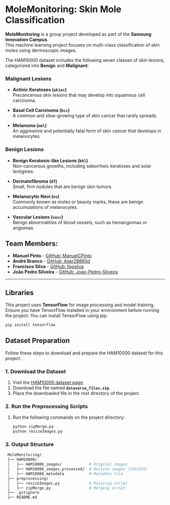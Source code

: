 # MoleMonitoring: Skin Mole Classification

**MoleMonitoring** is a group project developed as part of the **Samsung Innovation Campus**.  
This machine learning project focuses on multi-class classification of skin moles using dermoscopic images.

The HAM10000 dataset includes the following seven classes of skin lesions, categorized into **Benign** and **Malignant**:
### **Malignant Lesions**
- **Actinic Keratoses (`akiec`)**  
  Precancerous skin lesions that may develop into squamous cell carcinoma.

- **Basal Cell Carcinoma (`bcc`)**  
  A common and slow-growing type of skin cancer that rarely spreads.

- **Melanoma (`mel`)**  
  An aggressive and potentially fatal form of skin cancer that develops in melanocytes.
  
### **Benign Lesions**
- **Benign Keratosis-like Lesions (`bkl`)**  
  Non-cancerous growths, including seborrheic keratoses and solar lentigines.

- **Dermatofibroma (`df`)**  
  Small, firm nodules that are benign skin tumors.

- **Melanocytic Nevi (`nv`)**  
  Commonly known as moles or beauty marks, these are benign accumulations of melanocytes.

- **Vascular Lesions (`vasc`)**  
  Benign abnormalities of blood vessels, such as hemangiomas or angiomas.
  
## Team Members:

- **Manuel Pinto** - [GitHub: ManuelCPinto](https://github.com/ManuelCPinto)  
- **André Branco** - [GitHub: Aser28860d](https://github.com/Aser28860d)  
- **Francisco Silva** - [GitHub: fpgsilva](https://github.com/fpgsilva)  
- **João Pedro Silveira** - [GitHub: Joao-Pedro-Silveira](https://github.com/Joao-Pedro-Silveira)  

---
## Libraries

This project uses **TensorFlow** for image processing and model training. Ensure you have TensorFlow installed in your environment before running the project. You can install TensorFlow using pip:

```bash
pip install tensorflow
```

## Dataset Preparation

Follow these steps to download and prepare the HAM10000 dataset for this project:

### 1. Download the Dataset
1. Visit the [HAM10000 dataset page](https://dataverse.harvard.edu/dataset.xhtml?persistentId=doi:10.7910/DVN/DBW86T).
2. Download the file named **`dataverse_files.zip`**.
3. Place the downloaded file in the root directory of the project.

### 2. Run the Preprocessing Scripts
1. Run the following commands on the project directory:
   ```bash
   python zipMerge.py
   python resizeImages.py

### 3. Output Structure
   ```bash
    MoleMonitoring/
    ├── HAM10000/
    │   ├── HAM10000_images/            # Original images
    │   ├── HAM10000_images_processed/  # Resized images (256x256)
    │   ├── HAM10000_metadata           # Metadata file
    ├── preprocessing/
    │   ├── resizeImages.py             # Resizing script
    │   ├── zipMerge.py                 # Merging script
    ├── .gitignore
    ├── README.md
